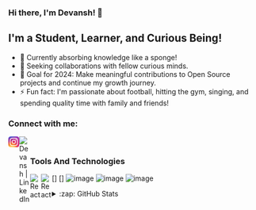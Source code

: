 ### Hi there, I'm Devansh! 👋

## I'm a Student, Learner, and Curious Being!

- 🌱 Currently absorbing knowledge like a sponge!
- 👯 Seeking collaborations with fellow curious minds.
- 🥅 Goal for 2024: Make meaningful contributions to Open Source projects and continue my growth journey.
- ⚡ Fun fact: I'm passionate about football, hitting the gym, singing, and spending quality time with family and friends!


### Connect with me:

[<img align="left" alt="Devansh | Instagram" width="22px" src="https://raw.githubusercontent.com/github/explore/06c46459e7947c8a25f72798af696d66e202ac39/topics/instagram/instagram.png" />][instagram]
[<img align="left" alt="Devansh | LinkedIn" width="22px" src="https://content.linkedin.com/content/dam/me/business/en-us/amp/brand-site/v2/bg/LI-Bug.svg.original.svg" />][linkedin]

<br />

### Tools And Technologies 
[<img align="left" alt="React" width="22px" src="https://github.com/Devansh-Kushwah/Devansh-Kushwah/assets/95175785/00911cba-5952-4ff3-a76d-9bad1e1b4d34" />]
[<img align="left" alt="React" width="22px" src="https://github.com/Devansh-Kushwah/Devansh-Kushwah/assets/95175785/1ce39354-b18a-432c-ba58-16c9cdad8fe4" />]
![image](https://github.com/Devansh-Kushwah/Devansh-Kushwah/assets/95175785/b3197cd3-a8f4-4ae4-8492-b1c495701ef2)
![image](https://github.com/Devansh-Kushwah/Devansh-Kushwah/assets/95175785/52b63a2e-aa88-4b95-b478-4e12ae7e1c41)
![image](https://github.com/Devansh-Kushwah/Devansh-Kushwah/assets/95175785/69bcb41d-a88c-4102-ab12-683a844c20d3)



<details>
  <summary>:zap: GitHub Stats</summary>
  
  ---
  <img align="left" alt="codeSTACKr's GitHub Stats" src="https://github-readme-stats.vercel.app/api?username=Devansh-Kushwah&show_icons=true&hide_border=true" />

</details>

[instagram]: https://instagram.com/devansh_kushwah_/
[linkedin]: https://www.linkedin.com/in/devansh-kushwah-3504191b9/

